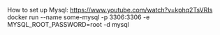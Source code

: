 How to set up Mysql: https://www.youtube.com/watch?v=kphq2TsVRIs
docker run --name some-mysql -p 3306:3306 -e MYSQL_ROOT_PASSWORD=root -d mysql
